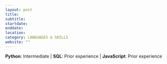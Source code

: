 ```yaml
---
layout: post
title: 
subtitle: 
startdate: 
enddate: 
location:
category: LANGUAGES & SKILLS
website: ""
---
```

**Python**: Intermediate | **SQL**: Prior experience | **JavaScript**: Prior experience